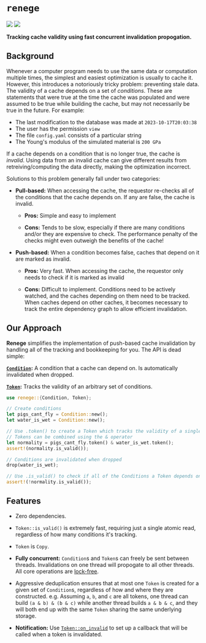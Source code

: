 # `renege` 
[![](https://img.shields.io/crates/v/renege.svg)](https://crates.io/crates/renege)
[![](https://docs.rs/renege/badge.svg)](https://docs.rs/renege/)

**Tracking cache validity using fast concurrent invalidation propogation.**

## Background
Whenever a computer program needs to use the same data or computation multiple times, the simplest
and easiest optimization is usually to cache it. However, this introduces a notoriously tricky
problem: preventing stale data. The validity of a cache depends on a set of *conditions*. These
are statements that were true at the time the cache was populated and were assumed to be true
while building the cache, but may not necessarily be true in the future. For example:

* The last modification to the database was made at `2023-10-17T20:03:38`
* The user has the permission `view`
* The file `config.yaml` consists of a particular string
* The Young's modulus of the simulated material is `200 GPa`

If a cache depends on a condition that is no longer true, the cache is *invalid*. Using data from
an invalid cache can give different results from retreiving/computing the data directly, making the
optimization incorrect.

Solutions to this problem generally fall under two categories:

* **Pull-based:** When accessing the cache, the requestor re-checks all of the conditions that
the cache depends on. If any are false, the cache is invalid.

	* **Pros:** Simple and easy to implement

	* **Cons:** Tends to be slow, especially if there are many conditions and/or they are expensive
	to check. The performance penalty of the checks might even outweigh the benefits of the cache!

* **Push-based:** When a condition becomes false, caches that depend on it are marked as invalid.

	* **Pros:** Very fast. When accessing the cache, the requestor only needs to check if it is
	marked as invalid

	* **Cons:** Difficult to implement. Conditions need to be actively watched, and the caches
	depending on them need to be tracked. When caches depend on other caches, it becomes
	necessary to track the entire dependency graph to allow efficient invalidation.

## Our Approach

**Renege** simplifies the implementation of push-based cache invalidation by handling all of the
tracking and bookkeeping for you. The API is dead simple:

**[`Condition`](https://docs.rs/renege/latest/renege/struct.Condition.html):** A condition that a
cache can depend on. Is automatically invalidated when dropped.

**[`Token`](https://docs.rs/renege/latest/renege/struct.Token.html):** Tracks the validity of an
arbitrary set of conditions.

```rust
use renege::{Condition, Token};

// Create conditions
let pigs_cant_fly = Condition::new();
let water_is_wet = Condition::new();

// Use .token() to create a Token which tracks the validity of a single Condition
// Tokens can be combined using the & operator
let normality = pigs_cant_fly.token() & water_is_wet.token();
assert!(normality.is_valid());

// Conditions are invalidated when dropped
drop(water_is_wet);

// Use .is_valid() to check if all of the Conditions a Token depends on are still valid
assert!(!normality.is_valid());
```

## Features

* Zero dependencies.

* `Token::is_valid()` is extremely fast, requiring just a single atomic read, regardless of how
many conditions it's tracking.

* `Token` is `Copy`.

* **Fully concurrent:** `Condition`s and `Token`s can freely be sent between threads. Invalidations
on one thread will propogate to all other threads. All core operations are
[lock-free](https://en.wikipedia.org/wiki/Non-blocking_algorithm).

* Aggressive deduplication ensures that at most one `Token` is created for a given set of
`Condition`s, regardless of how and where they are constructed. e.g. Assuming `a`, `b`, and `c` are
all tokens, one thread can build `(a & b) & (b & c)` while another thread builds `a & b & c`,
and they will both end up with the same `Token` sharing the same underlying storage.

* **Notification:** Use
[`Token::on_invalid`](https://docs.rs/renege/latest/renege/struct.Token.html#method.on_invalid)
to set up a callback that will be called when a token is invalidated.